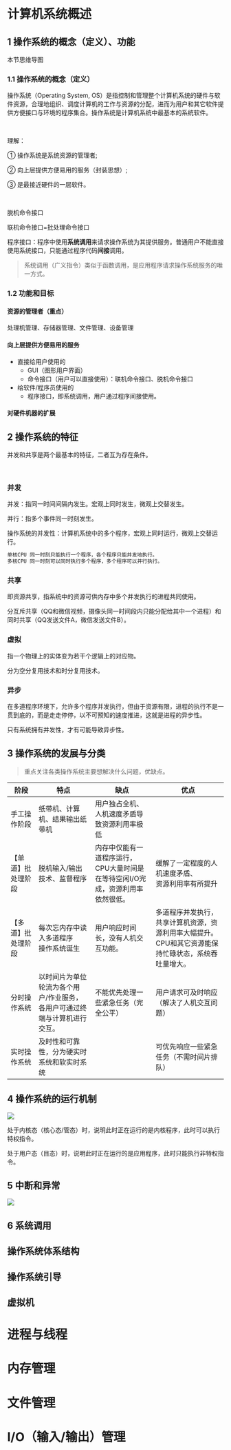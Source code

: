 





# 计算机系统概述

## 1 操作系统的概念（定义）、功能

本节思维导图



### 1.1 操作系统的概念（定义）

操作系统（Operating System, OS）是指控制和管理整个计算机系统的硬件与软件资源，合理地组织、调度计算机的工作与资源的分配，进而为用户和其它软件提供方便接口与环境的程序集合。操作系统是计算机系统中最基本的系统软件。

<br/>

理解：

① 操作系统是系统资源的管理者;

② 向上层提供方便易用的服务（封装思想）;

③ 是最接近硬件的一层软件。

<br/>

脱机命令接口

联机命令接口=批处理命令接口

程序接口：程序中使用**系统调用**来请求操作系统为其提供服务。普通用户不能直接使用系统接口，只能通过程序代码**间接**调用。

> 系统调用（广义指令）类似于函数调用，是应用程序请求操作系统服务的唯一方式。



### 1.2 功能和目标

#### 资源的管理者（重点）

处理机管理、存储器管理、文件管理、设备管理

#### 向上层提供方便易用的服务

- 直接给用户使用的
  - GUI（图形用户界面）
  - 命令接口（用户可以直接使用）：联机命令接口、脱机命令接口
- 给软件/程序员使用的
  - 程序接口，即系统调用，用户通过程序间接使用。

#### 对硬件机器的扩展



## 2 操作系统的特征

并发和共享是两个最基本的特征，二者互为存在条件。

<br/>

### 并发

并发：指同一时间间隔内发生。宏观上同时发生，微观上交替发生。

并行：指多个事件同一时刻发生。



操作系统的并发性：计算机系统中的多个程序，宏观上同时运行，微观上交替运行。

```sh
单核CPU 同一时刻只能执行一个程序，各个程序只能并发地执行。
多核CPU 同一时刻可以同时执行多个程序，多个程序可以并行执行。
```



### 共享

即资源共享，指系统中的资源可供内存中多个并发执行的进程共同使用。

分互斥共享（QQ和微信视频，摄像头同一时间段内只能分配给其中一个进程）和同时共享（QQ发送文件A，微信发送文件B）。



### 虚拟

指一个物理上的实体变为若干个逻辑上的对应物。 

分为空分复用技术和时分复用技术。

### 异步

在多道程序环境下，允许多个程序并发执行，但由于资源有限，进程的执行不是一贯到底的，而是走走停停，以不可预知的速度推进，这就是进程的异步性。

只有系统拥有并发性，才有可能导致异步性。



## 3 操作系统的发展与分类

> 重点关注各类操作系统主要想解决什么问题，优缺点。

| 阶段               | 特点                                                         | 缺点                                                         | 优点                                                         |
| ------------------ | ------------------------------------------------------------ | ------------------------------------------------------------ | ------------------------------------------------------------ |
| 手工操作阶段       | 纸带机、计算机、结果输出纸带机                               | 用户独占全机、人机速度矛盾导致资源利用率极低                 |                                                              |
| 【单道】批处理阶段 | 脱机输入/输出技术、监督程序                                  | 内存中仅能有一道程序运行，CPU大量时间是在等待空闲I/O完成，资源利用率依然很低。 | 缓解了一定程度的人机速度矛盾、<br/>资源利用率有所提升        |
| 【多道】批处理阶段 | 每次忘内存中读入多道程序<br/>操作系统诞生                    | 用户响应时间长，没有人机交互功能。                           | 多道程序并发执行，共享计算机资源，资源利用率大幅提升。CPU和其它资源能保持忙碌状态，系统吞吐量增大。 |
| 分时操作系统       | 以时间片为单位轮流为各个用户/作业服务，各用户可通过终端与计算机进行交互。 | 不能优先处理一些紧急任务（完全公平）                         | 用户请求可及时响应（解决了人机交互问题）                     |
| 实时操作系统       | 及时性和可靠性，分为硬实时系统和软实时系统                   |                                                              | 可优先响应一些紧急任务（不需时间片排队）                     |



## 4 操作系统的运行机制

![](https://notes2021.oss-cn-beijing.aliyuncs.com/2021/image-20230414193808470.png)



处于内核态（核心态/管态）时，说明此时正在运行的是内核程序，此时可以执行特权指令。

处于用户态（目态）时，说明此时正在运行的是应用程序，此时只能执行非特权指令。





## 5 中断和异常

![](https://notes2021.oss-cn-beijing.aliyuncs.com/2021/image-20230414195110287.png)







## 6 系统调用

## 操作系统体系结构

## 操作系统引导

## 虚拟机















# 进程与线程



# 内存管理









































# 文件管理







# I/O（输入/输出）管理




